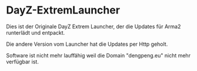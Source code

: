 # DayZ-ExtremLauncher

Dies ist der Originale DayZ Extrem Launcher, der die Updates für Arma2 runterlädt und entpackt.

Die andere Version vom Launcher hat die Updates per Http geholt.

Software ist nicht mehr lauffähig weil die Domain "dengpeng.eu" nicht mehr verfügbar ist.